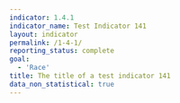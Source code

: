 ```yaml
---
indicator: 1.4.1
indicator_name: Test Indicator 141
layout: indicator
permalink: /1-4-1/
reporting_status: complete
goal: 
  - 'Race'
title: The title of a test indicator 141
data_non_statistical: true
---
```

